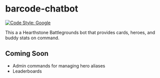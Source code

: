 # barcode-chatbot

[![Code Style: Google](https://img.shields.io/badge/code%20style-google-blueviolet.svg)](https://github.com/google/gts)

This a a Hearthstone Battlegrounds bot that provides cards, heroes, and buddy stats on command.

## Coming Soon

- Admin commands for managing hero aliases
- Leaderboards
